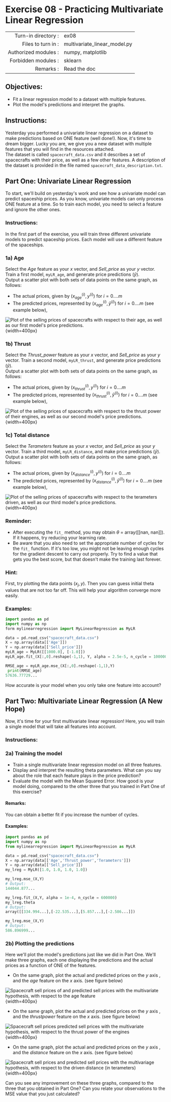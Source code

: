 # Exercise 08 - Practicing Multivariate Linear Regression

|                         |                    |
| -----------------------:| ------------------ |
|   Turn-in directory :   |  ex08              |
|   Files to turn in :    |  multivariate\_linear\_model.py  |
|   Authorized modules :  |  numpy, matplotlib |
|   Forbidden modules :   |  sklearn           |
|   Remarks :             |  Read the doc      |

## Objectives:

* Fit a linear regression model to a dataset with multiple features.
* Plot the model's predictions and interpret the graphs. 


## Instructions:

Yesterday you performed a univariate linear regression on a dataset to make predictions based on ONE feature (well done!). Now, it's time to dream bigger. Lucky you are, we give you a new dataset with multiple features that you will find in the resources attached.  
The dataset is called `spacecraft_data.csv` and it describes a set of spacecrafts with their price, as well as a few other features. A description of the dataset is provided in the file named `spacecraft_data_description.txt`.


## Part One: Univariate Linear Regression

To start, we'll build on yesterday's work and see how a univariate model can predict spaceship prices. As you know, univariate models can only process ONE feature at a time. So to train each model, you need to select a feature and ignore the other ones.

### Instructions:

In the first part of the exercise, you will train three different univariate models to predict spaceship prices. Each model will use a different feature of the spaceships.

### 1a) Age
Select the *Age* feature as your $x$ vector, and *Sell_price* as your $y$ vector. Train a first model, `myLR_age`, and generate price predictions ($\hat{y}$).  
Output a scatter plot with both sets of data points on the same graph, as follows:
- The actual prices, given by $(x_{age}^{(i)},y^{(i)})$  for $i=0....m$ 
- The predicted prices, represented by  $(x_{age}^{(i)},\hat{y}^{(i)})$  for $i=0....m$  (see example below),

![Plot of the selling prices of spacecrafts with respect to their age, as well as our first model's price predictions.](../assets/ex07_price_vs_age_part1.png){width=400px}

### 1b) Thrust
Select the *Thrust_power* feature as your $x$ vector, and *Sell_price* as your $y$ vector. Train a second model, `myLR_thrust`, and generate price predictions ($\hat{y}$).  
Output a scatter plot with both sets of data points on the same graph, as follows:
- The actual prices, given by $(x_{thrust}^{(i)},y^{(i)})$  for $i=0....m$ 
- The predicted prices, represented by  $(x_{thrust}^{(i)},\hat{y}^{(i)})$  for $i=0....m$  (see example below),

![Plot of the selling prices of spacecrafts with respect to the thrust power of their engines, as well as our second model's price predictions.](../assets/ex07_price_vs_thrust_part1.png){width=400px}

### 1c) Total distance
Select the *Terameters* feature as your $x$ vector, and *Sell_price* as your $y$ vector. Train a third model, `myLR_distance`, and make price predictions ($\hat{y}$).  
Output a scatter plot with both sets of data points on the same graph, as follows:
- The actual prices, given by $(x_{distance}^{(i)},y^{(i)})$  for $i=0....m$ 
- The predicted prices, represented by  $(x_{distance}^{(i)},\hat{y}^{(i)})$  for $i=0....m$  (see example below),

![Plot of the selling prices of spacecrafts with respect to the terameters driven, as well as our third model's price predictions.](../assets/ex07_price_vs_Tmeters_part1.png){width=400px}

### Reminder:

* After executing the `fit_` method, you may obtain  $\theta$ = array([[nan, nan]]).  
  If it happens, try reducing your learning rate.
* Be aware that you also need to set the appropriate number of cycles for the `fit_` function. If it's too low, you might not be leaving enough cycles for the gradient descent to carry out properly. Try to find a value that gets you the best score, but that doesn't make the training last forever.

### Hint:

First, try plotting the data points $(x_{j},y)$. Then you can guess initial theta values that are not too far off. This will help your algorithm converge more easily.

### Examples:

```python
import pandas as pd
import numpy as np
form mylinearregression import MyLinearRegression as MyLR

data = pd.read_csv("spacecraft_data.csv")
X = np.array(data[['Age']])
Y = np.array(data[['Sell_price']])
myLR_age = MyLR([[1000.0], [-1.0]])
myLR_age.fit_(X[:,0].reshape(-1,1), Y, alpha = 2.5e-5, n_cycle = 100000)

RMSE_age = myLR_age.mse_(X[:,0].reshape(-1,1),Y)
 print(RMSE_age)
57636.77729...
```
How accurate is your model when you only take one feature into account?

## Part Two: Multivariate Linear Regression (A New Hope)

Now, it's time for your first multivariate linear regression! Here, you will train a single model that will take all features into account.

### Instructions:

### 2a) Training the model
- Train a single multivariate linear regression model on all three features.
- Display and interpret the resulting theta parameters. What can you say about the role that each feature plays in the price prediction?
- Evaluate the model with the Mean Squared Error. How good is your model doing, compared to the other three that you trained in Part One of this exercise?

#### Remarks:

You can obtain a better fit if you increase the number of cycles.

#### Examples:

```python
import pandas as pd
import numpy as np
from mylinearregression import MyLinearRegression as MyLR

data = pd.read_csv("spacecraft_data.csv")
X = np.array(data[['Age','Thrust_power','Terameters']])
Y = np.array(data[['Sell_price']])
my_lreg = MyLR([1.0, 1.0, 1.0, 1.0])

my_lreg.mse_(X,Y)
# Output:
144044.877...

my_lreg.fit_(X,Y, alpha = 1e-4, n_cycle = 600000)
my_lreg.theta
# Output:
array([[334.994...],[-22.535...],[5.857...],[-2.586...]])

my_lreg.mse_(X,Y)
# Output:
586.896999...
```

### 2b) Plotting the predictions

Here we'll plot the model's predictions just like we did in Part One. We'll make three graphs, each one displaying the predictions and the actual prices as a function of ONE of the features.

* On the same graph, plot the actual and predicted prices on the $y$ axis , and the $age$ feature on the $x$ axis. (see figure below)

![Spacecraft sell prices of and predicted sell prices  with the multivariate hypothesis, with respect to the *age* feature](../assets/ex07_price_vs_age_part2.png){width=400px}

* On the same graph, plot the actual and predicted prices on the $y$ axis , and the $thrust power$ feature on the $x$ axis. (see figure below)

![Spacecraft sell prices predicted sell prices with the multivariate hypothesis, with respect to the thrust power of the engines](../assets/ex07_price_vs_thrust_part2.png){width=400px}

* On the same graph, plot the actual and predicted prices on the $y$ axis , and the $distance$ feature on the $x$ axis. (see figure below)

![Spacecraft sell prices and predicted sell prices with the multivariage hypothesis, with respect to the driven distance (in terameters)](../assets/ex07_price_vs_Tmeters_part2.png){width=400px}

Can you see any improvement on these three graphs, compared to the three that you obtained in Part One? Can you relate your observations to the MSE value that you just calculated?

